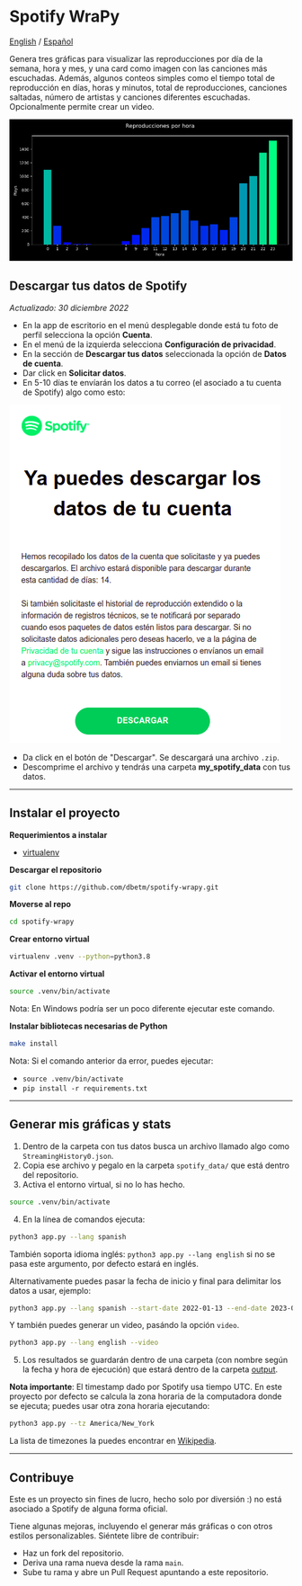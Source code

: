# Spotify WraPy

[English](README.md) / [Español](README.es.md)

Genera tres gráficas para visualizar las reproducciones por día de la semana, hora y mes, y una card como imagen con las canciones más escuchadas. Además, algunos conteos simples como el tiempo total de reproducción en días, horas y minutos, total de reproducciones, canciones saltadas, número de artistas y canciones diferentes escuchadas. Opcionalmente permite crear un video.

![](assets/plays_per_hour.png)


## Descargar tus datos de Spotify
_Actualizado: 30 diciembre 2022_

- En la app de escritorio en el menú desplegable donde está tu foto de perfil selecciona la opción **Cuenta**.
- En el menú de la izquierda selecciona **Configuración de privacidad**.
- En la sección de **Descargar tus datos** seleccionada la opción de **Datos de cuenta**.
- Dar click en **Solicitar datos**.
- En 5-10 días te envíarán los datos a tu correo (el asociado a tu cuenta de Spotify) algo como esto:

![](assets/ejemplo_correo_descargar_datos.png) 

- Da click en el botón de "Descargar". Se descargará una archivo `.zip`.
- Descomprime el archivo y tendrás una carpeta **my_spotify_data** con tus datos.

---------------

## Instalar el proyecto

**Requerimientos a instalar**

- [virtualenv](https://virtualenv.pypa.io/en/latest/)

**Descargar el repositorio**
```bash
git clone https://github.com/dbetm/spotify-wrapy.git
```

**Moverse al repo**

```bash
cd spotify-wrapy
```

**Crear entorno virtual**

```bash
virtualenv .venv --python=python3.8
```

**Activar el entorno virtual**

```bash
source .venv/bin/activate
```

Nota: En Windows podría ser un poco diferente ejecutar este comando.

**Instalar bibliotecas necesarias de Python**

```bash
make install
```

Nota: Si el comando anterior da error, puedes ejecutar:
- `source .venv/bin/activate`
- `pip install -r requirements.txt`

------------------------

## Generar mis gráficas y stats

1) Dentro de la carpeta con tus datos busca un archivo llamado algo como `StreamingHistory0.json`.
2) Copia ese archivo y pegalo en la carpeta `spotify_data/` que está dentro del repositorio.
3) Activa el entorno virtual, si no lo has hecho.
```bash
source .venv/bin/activate
```
4) En la línea de comandos ejecuta:
```bash
python3 app.py --lang spanish
```
También soporta idioma inglés: `python3 app.py --lang english` si no se pasa este argumento, por defecto estará en inglés.

Alternativamente puedes pasar la fecha de inicio y final para delimitar los datos a usar, ejemplo:
```bash
python3 app.py --lang spanish --start-date 2022-01-13 --end-date 2023-01-01
```
Y también puedes generar un video, pasándo la opción `video`.
```bash
python3 app.py --lang english --video
```
5) Los resultados se guardarán dentro de una carpeta (con nombre según la fecha y hora de ejecución) que estará dentro de la carpeta [output](output/).


**Nota importante**: El timestamp dado por Spotify usa tiempo UTC. En este proyecto por defecto se calcula la zona horaria de la computadora donde se ejecuta; puedes usar otra zona horaria ejecutando:

```bash
python3 app.py --tz America/New_York
```

La lista de timezones la puedes encontrar en [Wikipedia](https://en.wikipedia.org/wiki/List_of_tz_database_time_zones).

------------------


## Contribuye

Este es un proyecto sin fines de lucro, hecho solo por diversión :) no está asociado a Spotify de alguna forma oficial.

Tiene algunas mejoras, incluyendo el generar más gráficas o con otros estilos personalizables. Siéntete libre de contribuir:
- Haz un fork del repositorio.
- Deriva una rama nueva desde la rama `main`.
- Sube tu rama y abre un Pull Request apuntando a este repositorio.
